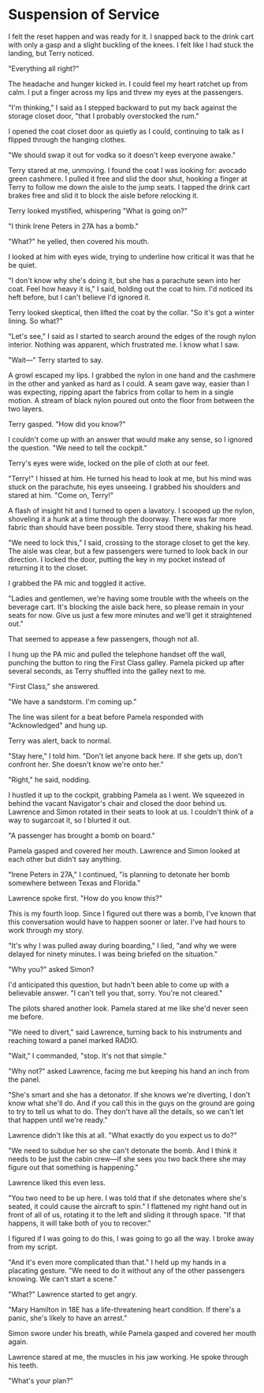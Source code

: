# Suspension of Service

I felt the reset happen and was ready for it.
I snapped back to the drink cart with only a gasp and a slight buckling of the knees.
I felt like I had stuck the landing, but Terry noticed.

"Everything all right?"

The headache and hunger kicked in.
I could feel my heart ratchet up from calm.
I put a finger across my lips and threw my eyes at the passengers.

"I'm thinking," I said as I stepped backward to put my back against the storage closet door, "that I probably overstocked the rum."

I opened the coat closet door as quietly as I could, continuing to talk as I flipped through the hanging clothes.

"We should swap it out for vodka so it doesn't keep everyone awake."

Terry stared at me, unmoving.
I found the coat I was looking for: avocado green cashmere.
I pulled it free and slid the door shut, hooking a finger at Terry to follow me down the aisle to the jump seats.
I tapped the drink cart brakes free and slid it to block the aisle before relocking it.

Terry looked mystified, whispering "What is going on?"

"I think Irene Peters in 27A has a bomb."

"What?" he yelled, then covered his mouth.

I looked at him with eyes wide, trying to underline how critical it was that he be quiet.

"I don't know why she's doing it, but she has a parachute sewn into her coat.
Feel how heavy it is," I said, holding out the coat to him.
I'd noticed its heft before, but I can't believe I'd ignored it.

Terry looked skeptical, then lifted the coat by the collar.
"So it's got a winter lining.
So what?"

"Let's see," I said as I started to search around the edges of the rough nylon interior.
Nothing was apparent, which frustrated me.
I know what I saw.

"Wait—" Terry started to say.

A growl escaped my lips.
I grabbed the nylon in one hand and the cashmere in the other and yanked as hard as I could.
A seam gave way, easier than I was expecting, ripping apart the fabrics from collar to hem in a single motion.
A stream of black nylon poured out onto the floor from between the two layers.

Terry gasped.
"How did you know?"

I couldn't come up with an answer that would make any sense, so I ignored the question.
"We need to tell the cockpit."

Terry's eyes were wide, locked on the pile of cloth at our feet.

"Terry!" I hissed at him.
He turned his head to look at me, but his mind was stuck on the parachute, his eyes unseeing.
I grabbed his shoulders and stared at him.
"Come on, Terry!"

A flash of insight hit and I turned to open a lavatory.
I scooped up the nylon, shoveling it a hunk at a time through the doorway.
There was far more fabric than should have been possible.
Terry stood there, shaking his head.

"We need to lock this," I said, crossing to the storage closet to get the key.
The aisle was clear, but a few passengers were turned to look back in our direction.
I locked the door, putting the key in my pocket instead of returning it to the closet.

I grabbed the PA mic and toggled it active.

"Ladies and gentlemen, we're having some trouble with the wheels on the beverage cart.
It's blocking the aisle back here, so please remain in your seats for now.
Give us just a few more minutes and we'll get it straightened out."

That seemed to appease a few passengers, though not all.

I hung up the PA mic and pulled the telephone handset off the wall, punching the button to ring the First Class galley.
Pamela picked up after several seconds, as Terry shuffled into the galley next to me.

"First Class," she answered.

"We have a sandstorm.
I'm coming up."

The line was silent for a beat before Pamela responded with "Acknowledged" and hung up.

Terry was alert, back to normal.

"Stay here," I told him.
"Don't let anyone back here.
If she gets up, don't confront her.
She doesn't know we're onto her."

"Right," he said, nodding.

I hustled it up to the cockpit, grabbing Pamela as I went.
We squeezed in behind the vacant Navigator's chair and closed the door behind us.
Lawrence and Simon rotated in their seats to look at us.
I couldn't think of a way to sugarcoat it, so I blurted it out.

"A passenger has brought a bomb on board."

Pamela gasped and covered her mouth.
Lawrence and Simon looked at each other but didn't say anything.

"Irene Peters in 27A," I continued, "is planning to detonate her bomb somewhere between Texas and Florida."

Lawrence spoke first.
"How do you know this?"

This is my fourth loop.
Since I figured out there was a bomb, I've known that this conversation would have to happen sooner or later.
I've had hours to work through my story.

"It's why I was pulled away during boarding," I lied, "and why we were delayed for ninety minutes.
I was being briefed on the situation."

"Why you?" asked Simon?

I'd anticipated this question, but hadn't been able to come up with a believable answer.
"I can't tell you that, sorry.
You're not cleared."

The pilots shared another look.
Pamela stared at me like she'd never seen me before.

"We need to divert," said Lawrence, turning back to his instruments and reaching toward a panel marked RADIO.

"Wait," I commanded, "stop.
It's not that simple."

"Why not?" asked Lawrence, facing me but keeping his hand an inch from the panel.

"She's smart and she has a detonator.
If she knows we're diverting, I don't know what she'll do.
And if you call this in the guys on the ground are going to try to tell us what to do.
They don't have all the details, so we can't let that happen until we're ready."

Lawrence didn't like this at all.
"What exactly do you expect us to do?"

"We need to subdue her so she can't detonate the bomb.
And I think it needs to be just the cabin crew—if she sees you two back there she may figure out that something is happening."

Lawrence liked this even less.

"You two need to be up here.
I was told that if she detonates where she's seated, it could cause the aircraft to spin."
I flattened my right hand out in front of all of us, rotating it to the left and sliding it through space.
"If that happens, it will take both of you to recover."

I figured if I was going to do this, I was going to go all the way.
I broke away from my script.

"And it's even more complicated than that."
I held up my hands in a placating gesture.
"We need to do it without any of the other passengers knowing.
We can't start a scene."

"What?" Lawrence started to get angry.

"Mary Hamilton in 18E has a life-threatening heart condition.
If there's a panic, she's likely to have an arrest."

Simon swore under his breath, while Pamela gasped and covered her mouth again.

Lawrence stared at me, the muscles in his jaw working.
He spoke through his teeth.

"What's your plan?"

